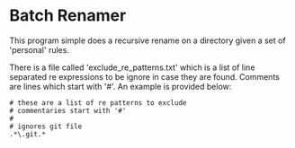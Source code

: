 # Batch Renamer

This program simple does a recursive rename on a directory given a set of
'personal' rules.

There is a file called 'exclude_re_patterns.txt' which is a list of line separated re expressions to be ignore in case they are found. Comments are lines which start with '#'. An example is provided below:

    # these are a list of re patterns to exclude
    # commentaries start with '#'
    #
    # ignores git file
    .*\.git.*
